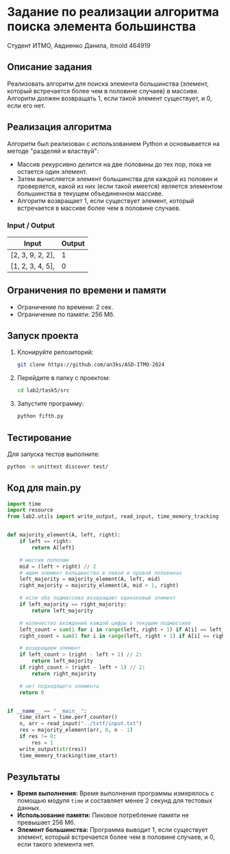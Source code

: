 # Задание по реализации алгоритма поиска элемента большинства

Студент ИТМО, Авдиенко Данила, itmoId 464919

## Описание задания
Реализовать алгоритм для поиска элемента большинства (элемент, который встречается более чем в половине случаев) в массиве. Алгоритм должен возвращать 1, если такой элемент существует, и 0, если его нет.

## Реализация алгоритма
Алгоритм был реализован с использованием Python и основывается на методе "разделяй и властвуй":
- Массив рекурсивно делится на две половины до тех пор, пока не остается один элемент.
- Затем вычисляется элемент большинства для каждой из половин и проверяется, какой из них (если такой имеется) является элементом большинства в текущем объединенном массиве.
- Алгоритм возвращает 1, если существует элемент, который встречается в массиве более чем в половине случаев.

### Input / Output

| Input                      | Output                                |
|----------------------------|---------------------------------------|
| [2, 3, 9, 2, 2],           | 1                                     |
| [1, 2, 3, 4, 5],           | 0                                     |

## Ограничения по времени и памяти

- Ограничение по времени: 2 сек.
- Ограничение по памяти: 256 Мб.

## Запуск проекта
1. Клонируйте репозиторий:
   ```bash
   git clone https://github.com/an3ks/ASD-ITMO-2024
   ```
2. Перейдите в папку с проектом:
   ```bash
   cd lab2/task5/src
   ```
3. Запустите программу:
   ```bash
   python fifth.py
   ```

## Тестирование
Для запуска тестов выполните:
```bash
python -m unittest discover test/
```

## Код для main.py
```python
import time
import resource
from lab2.utils import write_output, read_input, time_memory_tracking


def majority_element(A, left, right):
    if left == right:
        return A[left]

    # массив пополам
    mid = (left + right) // 2
    # ищем элемент большинства в левой и правой половинах
    left_majority = majority_element(A, left, mid)
    right_majority = majority_element(A, mid + 1, right)

    # если оба подмассива возвращают одинаковый элемент
    if left_majority == right_majority:
        return left_majority

    # количество вхождений каждой цифры в текущем подмассиве
    left_count = sum(1 for i in range(left, right + 1) if A[i] == left_majority)
    right_count = sum(1 for i in range(left, right + 1) if A[i] == right_majority)

    # возвращаем элемент
    if left_count > (right - left + 1) // 2:
        return left_majority
    if right_count > (right - left + 1) // 2:
        return right_majority

    # нет подходящего элемента
    return 0


if __name__ == "__main__":
    time_start = time.perf_counter()
    n, arr = read_input("../txtf/input.txt")
    res = majority_element(arr, 0, n - 1)
    if res != 0:
        res = 1
    write_output(str(res))
    time_memory_tracking(time_start)
```

## Результаты

- **Время выполнения:** Время выполнения программы измерялось с помощью модуля `time` и составляет менее 2 секунд для тестовых данных.
- **Использование памяти:** Пиковое потребление памяти не превышает 256 Мб.
- **Элемент большинства:** Программа выводит 1, если существует элемент, который встречается более чем в половине случаев, и 0, если такого элемента нет.
